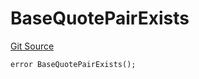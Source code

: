 # BaseQuotePairExists

[Git Source](https://github.com/Eoracle/target-contracts/blob/8a773595146b344dc5abd94aaf5ddfa445eed3c5/src/interfaces/Errors.sol)

```solidity
error BaseQuotePairExists();
```
